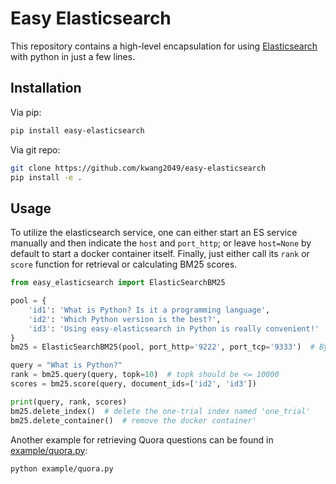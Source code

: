 # Easy Elasticsearch

This repository contains a high-level encapsulation for using [Elasticsearch](https://www.elastic.co/downloads/elasticsearch) with python in just a few lines.

## Installation
Via pip:
```bash
pip install easy-elasticsearch
```
Via git repo:
```bash
git clone https://github.com/kwang2049/easy-elasticsearch
pip install -e . 
```

## Usage
To utilize the elasticsearch service, one can either start an ES service manually and then indicate the `host` and `port_http`; or leave `host=None` by default to start a docker container itself. Finally, just either call its ```rank``` or ```score``` function for retrieval or calculating BM25 scores.
```python
from easy_elasticsearch import ElasticSearchBM25

pool = {
    'id1': 'What is Python? Is it a programming language',
    'id2': 'Which Python version is the best?',
    'id3': 'Using easy-elasticsearch in Python is really convenient!'
}
bm25 = ElasticSearchBM25(pool, port_http='9222', port_tcp='9333')  # By default, when `host=None`, a ES docker container will be started at localhost.

query = "What is Python?"
rank = bm25.query(query, topk=10)  # topk should be <= 10000
scores = bm25.score(query, document_ids=['id2', 'id3'])

print(query, rank, scores)
bm25.delete_index()  # delete the one-trial index named 'one_trial'
bm25.delete_container()  # remove the docker container'
```
Another example for retrieving Quora questions can be found in [example/quora.py](https://github.com/kwang2049/easy-elasticsearch/blob/main/example/quora.py):
```bash
python example/quora.py
```
